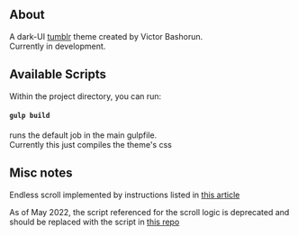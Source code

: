 ## About
A dark-UI [tumblr](http:tumblr.com) theme created by Victor Bashorun.<br/>
Currently in development.

## Available Scripts

Within the project directory, you can run:

#### `gulp build`
runs the default job in the main gulpfile.<br/>
Currently this just compiles the theme's css

## Misc notes

Endless scroll implemented by instructions listed in [this article](https://themesbyeris.tumblr.com/tutorial08)

As of May 2022, the script referenced for the scroll logic is deprecated and should be replaced with the script in [this repo](https://github.com/MatthewRayfield/tumblr-infinite-scrolling)

